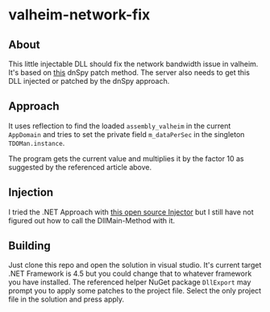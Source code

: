 # valheim-network-fix

## About

This little injectable DLL should fix the network bandwidth issue in valheim. It's based on [this](https://windowsreport.com/valheim-lag-server/) dnSpy patch method. The server also needs to get this DLL injected or patched by the dnSpy approach.

## Approach

It uses reflection to find the loaded `assembly_valheim` in the current `AppDomain` and tries to set the private field `m_dataPerSec` in the singleton `TDOMan.instance`.

The program gets the current value and multiplies it by the factor 10 as suggested by the referenced article above.

## Injection

I tried the .NET Approach with [this open source Injector](https://github.com/Lyra1337/DLL-Injection) but I still have not figured out how to call the DllMain-Method with it.

## Building

Just clone this repo and open the solution in visual studio. It's current target .NET Framework is 4.5 but you could change that to whatever framework you have installed. The referenced helper NuGet package `DllExport` may prompt you to apply some patches to the project file. Select the only project file in the solution and press apply.